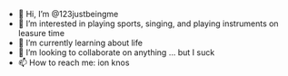 - 👋 Hi, I’m @123justbeingme
- 👀 I’m interested in playing sports, singing, and playing instruments on leasure time
- 🌱 I’m currently learning about life
- 💞️ I’m looking to collaborate on anything ... but I suck
- 📫 How to reach me: ion knos

<!---
123justbeingme/123justbeingme is a ✨ special ✨ repository because its `README.md` (this file) appears on your GitHub profile.
You can click the Preview link to take a look at your changes.
--->
